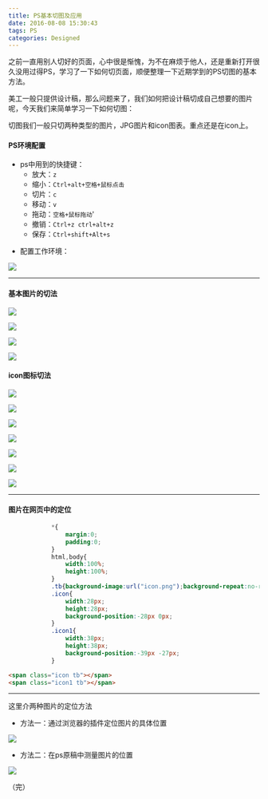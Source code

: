 ```yaml
---
title: PS基本切图及应用
date: 2016-08-08 15:30:43
tags: PS
categories: Designed
---
```


之前一直用别人切好的页面，心中很是惭愧，为不在麻烦于他人，还是重新打开很久没用过得PS，学习了一下如何切页面，顺便整理一下近期学到的PS切图的基本方法。

美工一般只提供设计稿，那么问题来了，我们如何把设计稿切成自己想要的图片呢，今天我们来简单学习一下如何切图：

切图我们一般只切两种类型的图片，JPG图片和icon图表。重点还是在icon上。 

#### PS环境配置

- ps中用到的快捷键：
  - 放大：`z`
  - 缩小：`Ctrl+alt+空格+鼠标点击`
  - 切片：`c`
  - 移动：`v`
  - 拖动：`空格+鼠标拖动`'
  - 撤销：`Ctrl+z ctrl+alt+z`
  - 保存：`Ctrl+shift+Alt+s`
<!--more-->
- 配置工作环境：

![](http://7xq6al.com1.z0.glb.clouddn.com/ps1.png)

---

#### 基本图片的切法

![](http://7xq6al.com1.z0.glb.clouddn.com/ps2.png)

![](http://7xq6al.com1.z0.glb.clouddn.com/ps3.png)

![](http://7xq6al.com1.z0.glb.clouddn.com/ps4.png)

![](http://7xq6al.com1.z0.glb.clouddn.com/ps5.png)

#### icon图标切法


![](http://7xq6al.com1.z0.glb.clouddn.com/ps6.png)

![](http://7xq6al.com1.z0.glb.clouddn.com/ps7.png)

![](http://7xq6al.com1.z0.glb.clouddn.com/ps8.png)

![](http://7xq6al.com1.z0.glb.clouddn.com/ps9.png)

![](http://7xq6al.com1.z0.glb.clouddn.com/ps10.png)

![](http://7xq6al.com1.z0.glb.clouddn.com/ps11.png)

![](http://7xq6al.com1.z0.glb.clouddn.com/ps12.png)

---

#### 图片在网页中的定位

```css
			*{
				margin:0;
				padding:0;
			}
			html,body{
				width:100%;
				height:100%;
			}
			.tb{background-image:url("icon.png");background-repeat:no-repeat;display:block;}
			.icon{
				width:28px;
				height:28px;
				background-position:-28px 0px;
			}
			.icon1{
				width:38px;
				height:38px;
				background-position:-39px -27px;
			}
 ```
 
 ```html
 <span class="icon tb"></span>	
<span class="icon1 tb"></span>
```

---


这里介两种图片的定位方法

- 方法一：通过浏览器的插件定位图片的具体位置

![](http://7xq6al.com1.z0.glb.clouddn.com/ps13.png)

- 方法二：在ps原稿中测量图片的位置

![](http://7xq6al.com1.z0.glb.clouddn.com/ps14.png)


（完）



